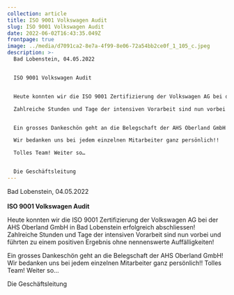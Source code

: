 ```yaml
---
collection: article
title: ISO 9001 Volkswagen Audit
slug: ISO 9001 Volkswagen Audit
date: 2022-06-02T16:43:35.049Z
frontpage: true
image: ../media/d7091ca2-8e7a-4f99-8e06-72a54bb2ce0f_1_105_c.jpeg
description: >-
  Bad Lobenstein, 04.05.2022


  ISO 9001 Volkswagen Audit


  Heute konnten wir die ISO 9001 Zertifizierung der Volkswagen AG bei der AHS Oberland GmbH in Bad Lobenstein erfolgreich abschliessen!

  Zahlreiche Stunden und Tage der intensiven Vorarbeit sind nun vorbei und führten zu einem positiven Ergebnis ohne nennenswerte Auffälligkeiten!


  Ein grosses Dankeschön geht an die Belegschaft der AHS Oberland GmbH!

  Wir bedanken uns bei jedem einzelnen Mitarbeiter ganz persönlich!!

  Tolles Team! Weiter so…


  Die Geschäftsleitung
---
```

Bad Lobenstein, 04.05.2022\
\
**ISO 9001 Volkswagen Audit**

Heute konnten wir die ISO 9001 Zertifizierung der Volkswagen AG bei der AHS Oberland GmbH in Bad Lobenstein erfolgreich abschliessen!
Zahlreiche Stunden und Tage der intensiven Vorarbeit sind nun vorbei und führten zu einem positiven Ergebnis ohne nennenswerte Auffälligkeiten!

Ein grosses Dankeschön geht an die Belegschaft der AHS Oberland GmbH!
Wir bedanken uns bei jedem einzelnen Mitarbeiter ganz persönlich!!
Tolles Team! Weiter so…

Die Geschäftsleitung